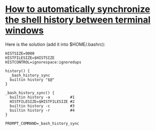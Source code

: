 # [How to automatically synchronize the shell history between terminal windows](http://stackoverflow.com/questions/103944/real-time-history-export-amongst-bash-terminal-windows)

Here is the solution (add it into $HOME/.bashrc):

```
HISTSIZE=9000
HISTFILESIZE=$HISTSIZE
HISTCONTROL=ignorespace:ignoredups

history() {
  _bash_history_sync
  builtin history "$@"
}

_bash_history_sync() {
  builtin history -a         #1
  HISTFILESIZE=$HISTFILESIZE #2
  builtin history -c         #3
  builtin history -r         #4
}

PROMPT_COMMAND=_bash_history_sync
```
